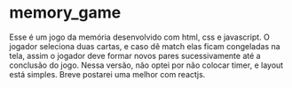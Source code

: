 # memory_game
Esse é um jogo da memória desenvolvido com html, css e javascript. O jogador seleciona duas cartas, e caso dê match elas ficam congeladas na tela, assim o jogador deve formar novos pares sucessivamente até a conclusão do jogo. Nessa versão, não optei por não colocar timer, e layout está simples. Breve postarei uma melhor com reactjs.
